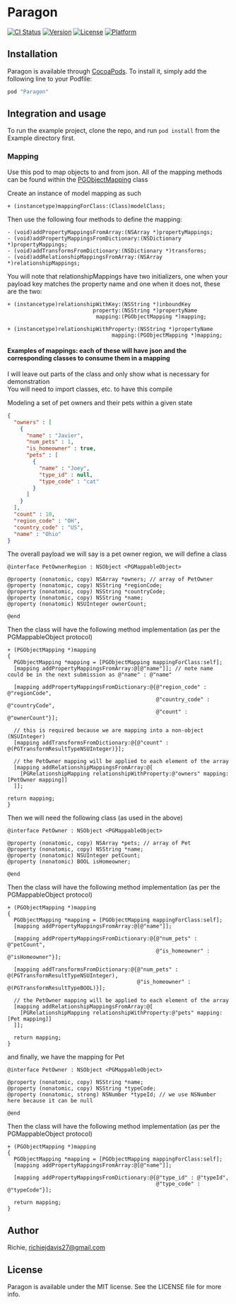 # Paragon

[![CI Status](http://img.shields.io/travis/Richie/Paragon.svg?style=flat)](https://travis-ci.org/Richie/Paragon)
[![Version](https://img.shields.io/cocoapods/v/Paragon.svg?style=flat)](http://cocoapods.org/pods/Paragon)
[![License](https://img.shields.io/cocoapods/l/Paragon.svg?style=flat)](http://cocoapods.org/pods/Paragon)
[![Platform](https://img.shields.io/cocoapods/p/Paragon.svg?style=flat)](http://cocoapods.org/pods/Paragon)

## Installation

Paragon is available through [CocoaPods](http://cocoapods.org). To install
it, simply add the following line to your Podfile:

```ruby
pod "Paragon"
```

## Integration and usage

To run the example project, clone the repo, and run `pod install` from the Example directory first.

### Mapping

Use this pod to map objects to and from json. All of the mapping methods  
can be found within the [PGObjectMapping](https://github.com/Javier27/Paragon/blob/master/Pod/Classes/Mapping/PGObjectMapping.h) class  

Create an instance of model mapping as such
```objc
+ (instancetype)mappingForClass:(Class)modelClass;
```  

Then use the following four methods to define the mapping:  
```objc
- (void)addPropertyMappingsFromArray:(NSArray *)propertyMappings;
- (void)addPropertyMappingsFromDictionary:(NSDictionary *)propertyMappings;
- (void)addTransformsFromDictionary:(NSDictionary *)transforms;
- (void)addRelationshipMappingsFromArray:(NSArray *)relationshipMappings;
```  

You will note that relationshipMappings have two initializers, one when your  
payload key matches the property name and one when it does not, these are the two:  
```objc
+ (instancetype)relationshipWithKey:(NSString *)inboundKey
                           property:(NSString *)propertyName
                            mapping:(PGObjectMapping *)mapping;

+ (instancetype)relationshipWithProperty:(NSString *)propertyName
                                 mapping:(PGObjectMapping *)mapping;
```

#### Examples of mappings: each of these will have json and the corresponding classes to consume them in a mapping

I will leave out parts of the class and only show what is necessary for demonstration  
You will need to import classes, etc. to have this compile

Modeling a set of pet owners and their pets within a given state

```json
{
  "owners" : [
    {
      "name" : "Javier",
      "num_pets" : 1,
      "is_homeowner" : true,
      "pets" : [
        {
          "name" : "Joey",
          "type_id" : null,
          "type_code" : "cat"
        }
      ]
    }
  ],
  "count" : 10,
  "region_code" : "OH",
  "country_code" : "US",
  "name" : "Ohio"
}
```

The overall payload we will say is a pet owner region, we will define a class
```objc
@interface PetOwnerRegion : NSObject <PGMappableObject>

@property (nonatomic, copy) NSArray *owners; // array of PetOwner
@property (nonatomic, copy) NSString *regionCode;
@property (nonatomic, copy) NSString *countryCode;
@property (nonatomic, copy) NSString *name;
@property (nonatomic) NSUInteger ownerCount;

@end
```

Then the class will have the following method implementation (as per the PGMappableObject protocol)  
```objc
+ (PGObjectMapping *)mapping
{
  PGObjectMapping *mapping = [PGObjectMapping mappingForClass:self];
  [mapping addPropertyMappingsFromArray:@[@"name"]]; // note name could be in the next submission as @"name" : @"name"

  [mapping addPropertyMappingsFromDictionary:@{@"region_code" : @"regionCode",
                                               @"country_code" : @"countryCode",
                                               @"count" : @"ownerCount"}];

  // this is required because we are mapping into a non-object (NSUInteger)
  [mapping addTransformsFromDictionary:@{@"count" : @(PGTransformResultTypeNSUInteger)}];

  // the PetOwner mapping will be applied to each element of the array
  [mapping addRelationshipMappingsFromArray:@[
    [PGRelationshipMapping relationshipWithProperty:@"owners" mapping:[PetOwner mapping]]
  ]];

return mapping;
}
```

Then we will need the following class (as used in the above)  
```objc
@interface PetOwner : NSObject <PGMappableObject>

@property (nonatomic, copy) NSArray *pets; // array of Pet
@property (nonatomic, copy) NSString *name;
@property (nonatomic) NSUInteger petCount;
@property (nonatomic) BOOL isHomeowner;

@end
```

Then the class will have the following method implementation (as per the PGMappableObject protocol)  
```objc
+ (PGObjectMapping *)mapping
{
  PGObjectMapping *mapping = [PGObjectMapping mappingForClass:self];
  [mapping addPropertyMappingsFromArray:@[@"name"]];

  [mapping addPropertyMappingsFromDictionary:@{@"num_pets" : @"petCount",
                                               @"is_homeowner" : @"isHomeowner"}];

  [mapping addTransformsFromDictionary:@{@"num_pets" : @(PGTransformResultTypeNSUInteger),
                                         @"is_homeowner" : @(PGTransformResultTypeBOOL)}];

  // the PetOwner mapping will be applied to each element of the array
  [mapping addRelationshipMappingsFromArray:@[
    [PGRelationshipMapping relationshipWithProperty:@"pets" mapping:[Pet mapping]]
  ]];

  return mapping;
}
```

and finally, we have the mapping for Pet  
```objc
@interface PetOwner : NSObject <PGMappableObject>

@property (nonatomic, copy) NSString *name;
@property (nonatomic, copy) NSString *typeCode;
@property (nonatomic, strong) NSNumber *typeId; // we use NSNumber here because it can be null

@end
```

Then the class will have the following method implementation (as per the PGMappableObject protocol)  
```objc
+ (PGObjectMapping *)mapping
{
  PGObjectMapping *mapping = [PGObjectMapping mappingForClass:self];
  [mapping addPropertyMappingsFromArray:@[@"name"]];

  [mapping addPropertyMappingsFromDictionary:@{@"type_id" : @"typeId",
                                               @"type_code" : @"typeCode"}];

  return mapping;
}
```

## Author

Richie, richiejdavis27@gmail.com

## License

Paragon is available under the MIT license. See the LICENSE file for more info.
